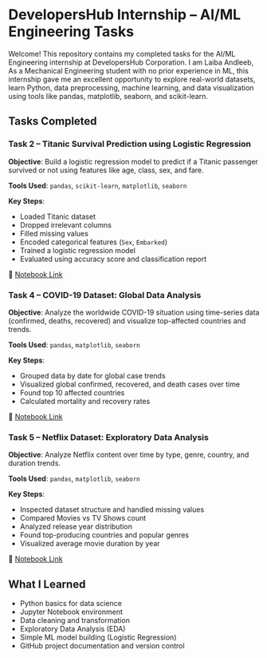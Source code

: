 # DevelopersHub Internship – AI/ML Engineering Tasks

Welcome! This repository contains my completed tasks for the AI/ML Engineering internship at DevelopersHub Corporation. I am Laiba Andleeb, As a Mechanical Engineering student with no prior experience in ML, this internship gave me an excellent opportunity to explore real-world datasets, learn Python, data preprocessing, machine learning, and data visualization using tools like pandas, matplotlib, seaborn, and scikit-learn.


##  Tasks Completed

###  Task 2 – Titanic Survival Prediction using Logistic Regression

**Objective**: Build a logistic regression model to predict if a Titanic passenger survived or not using features like age, class, sex, and fare.

**Tools Used**: `pandas`, `scikit-learn`, `matplotlib`, `seaborn`

**Key Steps**:
- Loaded Titanic dataset
- Dropped irrelevant columns
- Filled missing values
- Encoded categorical features (`Sex`, `Embarked`)
- Trained a logistic regression model
- Evaluated using accuracy score and classification report

🔗 [Notebook Link](./Task2_Titanic_Survival_Prediction/Task2_Titanic_Survival_Prediction.ipynb)


###  Task 4 – COVID-19 Dataset: Global Data Analysis

**Objective**: Analyze the worldwide COVID-19 situation using time-series data (confirmed, deaths, recovered) and visualize top-affected countries and trends.

**Tools Used**: `pandas`, `matplotlib`, `seaborn`

**Key Steps**:
- Grouped data by date for global case trends
- Visualized global confirmed, recovered, and death cases over time
- Found top 10 affected countries
- Calculated mortality and recovery rates

🔗 [Notebook Link](./Task4_COVID19_Data_Analysis/Task4_COVID19_Data_Analysis.ipynb)


###  Task 5 – Netflix Dataset: Exploratory Data Analysis

**Objective**: Analyze Netflix content over time by type, genre, country, and duration trends.

**Tools Used**: `pandas`, `matplotlib`, `seaborn`

**Key Steps**:
- Inspected dataset structure and handled missing values
- Compared Movies vs TV Shows count
- Analyzed release year distribution
- Found top-producing countries and popular genres
- Visualized average movie duration by year

🔗 [Notebook Link](./Task5_Netflix_EDA/Task5_Netflix_EDA.ipynb)


##  What I Learned

- Python basics for data science
- Jupyter Notebook environment
- Data cleaning and transformation
- Exploratory Data Analysis (EDA)
- Simple ML model building (Logistic Regression)
- GitHub project documentation and version control



